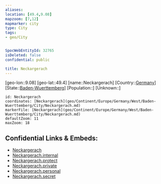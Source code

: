 ```yaml
---
aliases: 
location: [49.4,9.08]
mapzoom: [7,12] 
mapmarker: city 
type: City
tags:
- geo/City


SpocWebEntityId: 32765
isDeleted: false
confidential: public

title: Neckargerach
---
```

[geo-lon::9.08]
[geo-lat::49.4]
[name::Neckargerach]
[Country::[Germany](geo/Continent/Europe/Germany.md)]
[State::[Baden-Wuerttemberg](geo/Continent/Europe/Germany/West/Baden-Wuerttemberg.md)]
[Population::]
[Unknown::]


```leaflet
id: Neckargerach
coordinates: [Neckargerach](geo/Continent/Europe/Germany/West/Baden-Wuerttemberg/City/Neckargerach.md)
markerFile: [Neckargerach](geo/Continent/Europe/Germany/West/Baden-Wuerttemberg/City/Neckargerach.md)
defaultZoom: 11 
maxZoom: 18
```


## Confidential Links & Embeds: 
- [Neckargerach](../../../../../../../../_public/geo/Continent/Europe/Germany/West/Baden-Wuerttemberg/City/Neckargerach.md) 
- [Neckargerach.internal](../../../../../../../../_internal/geo/Continent/Europe/Germany/West/Baden-Wuerttemberg/City/Neckargerach.internal.md) 
- [Neckargerach.protect](../../../../../../../../_protect/geo/Continent/Europe/Germany/West/Baden-Wuerttemberg/City/Neckargerach.protect.md) 
- [Neckargerach.private](../../../../../../../../_private/geo/Continent/Europe/Germany/West/Baden-Wuerttemberg/City/Neckargerach.private.md) 
- [Neckargerach.personal](../../../../../../../../_personal/geo/Continent/Europe/Germany/West/Baden-Wuerttemberg/City/Neckargerach.personal.md) 
- [Neckargerach.secret](../../../../../../../../_secret/geo/Continent/Europe/Germany/West/Baden-Wuerttemberg/City/Neckargerach.secret.md) 
